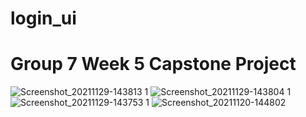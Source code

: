 # login_ui

# Group 7 Week 5 Capstone Project
![Screenshot_20211129-143813 1](https://user-images.githubusercontent.com/85935192/144066644-154c515e-ea70-4a3f-8337-0d7fbe3ac777.jpg)
![Screenshot_20211129-143804 1](https://user-images.githubusercontent.com/85935192/144066865-caa5e1bc-cec1-47a0-a457-bdfab62ac5bd.jpg)
![Screenshot_20211129-143753 1](https://user-images.githubusercontent.com/85935192/144066984-bc4d7650-61ee-4817-a5ea-888ece9e1172.jpg)
![Screenshot_20211120-144802](https://user-images.githubusercontent.com/85935192/144067156-29ac873d-4fef-4597-853c-61d102c00fe1.jpg)



